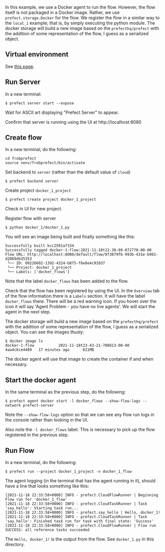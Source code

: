 In this example, we use a Docker agent to run the flow. However, the flow
itself is not packaged in a Docker image. Rather, we use `prefect.storage.Docker`
for the flow. We register the flow in a similar way to the `local_1` example;
that is, by simply executing the python module. The docker storage will build
a new image based on the `prefecthq/prefect` with the addition of some
representation of the flow, I guess as a serialized object.

Virtual environment
-------------------

See [this page](../readme.md).

Run Server
----------

In a new terminal:

```
$ prefect server start --expose
```

Wait for ASCII art displaying "Prefect Server" to appear.

Confirm that server is running using the UI at http://localhost:8080

Create flow
------------

In a new terminal, do the following:

```
cd frobprefect
source venv/frobprefect/bin/activate
```

Set backend to `server` (rather than the default value of `cloud`)

```
$ prefect backend server
```

Create project `docker_1_project`

```
$ prefect create project docker_1_project
```
Check in UI for new project.

Register flow with server

```
$ python docker_1/docker_1.py
```
You will see an image being built and finally something like this:
```
Successfully built bcc2591af334
Successfully tagged docker-1-flow:2021-11-18t22-30-09-072770-00-00
Flow URL: http://localhost:8080/default/flow/0f3879fb-993b-431e-b901-d2069db35353
 └── ID: 09226602-1392-4324-b875-f6e8e4c91037
 └── Project: docker_1_project
 └── Labels: ['docker_flows']
```
Note that the label `docker_flows` has been added to the flow.

Check that the flow has been registered by using the UI. In the `Overview`
tab of the flow information there is a `Labels` section. It will have the
label `docker_flows` there. There will be a red warning icon. If you hover
over the icon it will say 'Agent Problem - you have no live agents'. We
will start the agent in the next step.

The docker storage will build a new image based on the `prefecthq/prefect` with
the addition of some representation of the flow, I guess as a serialized
object. You can see the images thusly:

```
$ docker image ls
docker-1-flow           2021-11-18t23-43-21-708813-00-00   4aa4c6ce4489   17 minutes ago      621MB
```

The docker agent will use that image to create the container if and when
necessary.

Start the docker agent
----------------------

In the same terminal as the previous step, do the following:

```
$ prefect agent docker start -l docker_flows --show-flow-logs --network prefect-server
```

Note the `--show-flow-logs` option so that we can see any flow run logs in
the console rather than looking in the UI.

Also note the `-l docker_flows` label. This is necessary to pick up the flow
registered in the previous step.

Run Flow
--------

In a new terminal, do the following:

```
$ prefect run --project docker_1_project -n docker_1_flow
```

The agent logging (in the terminal that has the agent running in it), should
have a line that looks something like this:
```
[2021-11-18 22:33:58+0000] INFO - prefect.CloudFlowRunner | Beginning Flow run for 'docker_1_flow'
[2021-11-18 22:33:58+0000] INFO - prefect.CloudTaskRunner | Task 'say_hello': Starting task run...
[2021-11-18 22:33:58+0000] INFO - prefect.say_hello | Hello, docker_1!
[2021-11-18 22:33:58+0000] INFO - prefect.CloudTaskRunner | Task 'say_hello': Finished task run for task with final state: 'Success'
[2021-11-18 22:33:58+0000] INFO - prefect.CloudFlowRunner | Flow run SUCCESS: all reference tasks succeeded
```
The `Hello, docker_1!` is the output from the flow. See `docker_1.py` in this directory.
